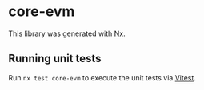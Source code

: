 # core-evm

This library was generated with [Nx](https://nx.dev).

## Running unit tests

Run `nx test core-evm` to execute the unit tests via [Vitest](https://vitest.dev/).
